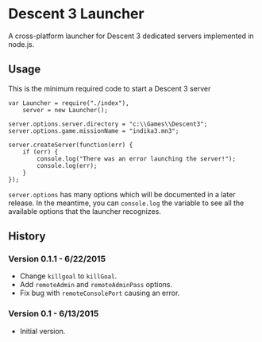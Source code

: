 # Descent 3 Launcher

A cross-platform launcher for Descent 3 dedicated servers implemented in node.js.

## Usage

This is the minimum required code to start a Descent 3 server 

```
var Launcher = require("./index"),
    server = new Launcher();

server.options.server.directory = "c:\\Games\\Descent3";
server.options.game.missionName = "indika3.mn3";

server.createServer(function(err) {
    if (err) {
        console.log("There was an error launching the server!");
        console.log(err);
    }
});
```

`server.options` has many options which will be documented in a later release.  In the meantime, you can `console.log` the variable to see all the available options that the launcher recognizes.

## History

### Version 0.1.1 - 6/22/2015

* Change `killgoal` to `killGoal`.
* Add `remoteAdmin` and `remoteAdminPass` options.
* Fix bug with `remoteConsolePort` causing an error.

### Version 0.1 - 6/13/2015

* Initial version.
